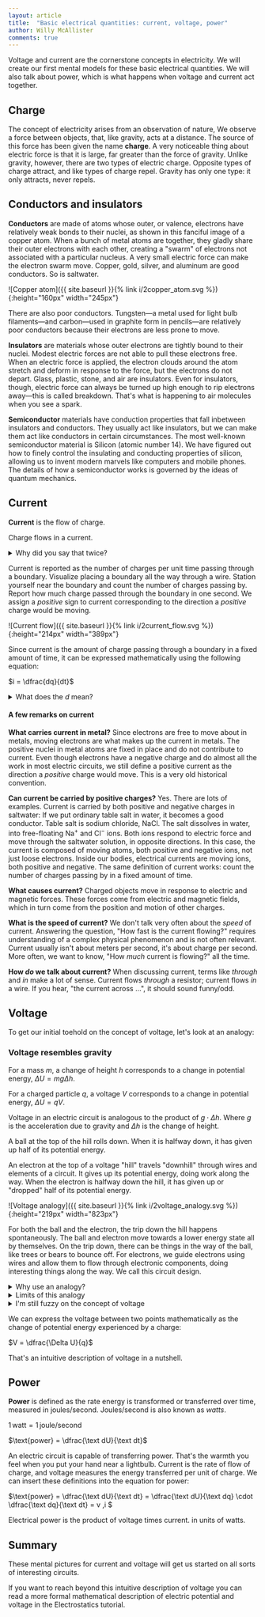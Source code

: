 ```yaml
---
layout: article
title:  "Basic electrical quantities: current, voltage, power"
author: Willy McAllister
comments: true
---
```


Voltage and current are the cornerstone concepts in electricity.  We will create our first mental models for these basic electrical quantities. We will also talk about power, which is what happens when voltage and current act together.

## Charge

The concept of electricity arises from an observation of nature, We observe a force between objects, that, like gravity, acts at a distance. The source of this force has been given the name **charge**. A very noticeable thing about electric force is that it is large, far greater than the force of gravity. Unlike gravity, however, there are two types of electric charge. Opposite types of charge attract, and like types of charge repel. Gravity has only one type: it only attracts, never repels.

## Conductors and insulators

**Conductors** are made of atoms whose outer, or valence, electrons have relatively weak bonds to their nuclei, as shown in this fanciful image of a copper atom. When a bunch of metal atoms are together, they gladly share their outer electrons with each other, creating a "swarm" of electrons not associated with a particular nucleus. A very small electric force can make the electron swarm move. Copper, gold, silver, and aluminum are  good conductors. So is saltwater.

![Copper atom]({{ site.baseurl }}{% link i/2copper_atom.svg %}){:height="160px" width="245px"}

There are also poor conductors. Tungsten—a metal used for light bulb filaments—and carbon—used in graphite form in pencils—are relatively poor conductors because their electrons are less prone to move.

**Insulators** are materials whose outer electrons are tightly bound to their nuclei. Modest electric forces are not able to pull these electrons free. When an electric force is applied, the electron clouds around the atom stretch and deform in response to the force, but the electrons do not depart. Glass, plastic, stone, and air are insulators. Even for insulators, though, electric force can always be turned up high enough to rip electrons away—this is called breakdown. That's what is happening to air molecules when you see a spark.

**Semiconductor** materials have conduction properties that fall inbetween insulators and conductors. They usually act like insulators, but we can make them act like conductors in certain circumstances. The most well-known semiconductor material is Silicon (atomic number $14$). We have figured out how to finely control the insulating and conducting properties of silicon, allowing us to invent modern marvels like computers and mobile phones. The details of how a semiconductor works is governed by the ideas of quantum mechanics.

## Current
**Current** is the flow of charge. 

Charge flows in a current.

<p>
<details>
<summary>Why did you say that twice?</summary>
<p>Notice the careful grammar here. Current <em>is</em> a flow. It is technically more correct to say "charge flows" than "current flows". However, the common habit among engineers is to say, "current flows". This is such an ingrained habit that it is perfectly acceptable engineering chitchat, as long as you remember that it's actually charge that's moving.</p>
</details>
</p>

Current is reported as the number of charges per unit time passing through a boundary. Visualize placing a boundary all the way through a wire. Station yourself near the boundary and count the number of charges passing by. Report how much charge passed through the boundary in one second. We assign a *positive* sign to current corresponding to the direction a *positive* charge would be moving. 

![Current flow]({{ site.baseurl }}{% link i/2current_flow.svg %}){:height="214px" width="389px"}

Since current is the amount of charge passing through a boundary in a fixed amount of time, it can be expressed mathematically using the following equation:

$i = \dfrac{dq}{dt}$

<p>
<details>
<summary>What does the <em>d</em> mean?</summary>

<p>The $d$ in ${dq}/{dt}$ is notation from calculus, it means <em>differential</em>.   
You can think of $d$ as meaning "a tiny change in ..." </p>

<p>For example, the expression $dt$ means *a tiny change in time*. When you see $d$ in a ratio, like $dq/dt$, it means, "a tiny change in $q$ (charge) for each tiny change in $t$ (time)." An expression like $dq/dt$ is called a <a href="https://www.khanacademy.org/math/ap-calculus-ab/derivative-introduction-ab/derivative-as-a-limit-ab/v/calculus-derivatives-1-new-hd-version">derivative</a>, and it is what you study in <a href="https://www.khanacademy.org/math/differential-calculus">Differential Calculus</a>.</p>

<p>In calculus, $d$ represents a tiny amount of change, so small it becomes "infinitesimally small". That is, the amount of change is allowed to go to zero. A little farther down in this article you will see change indicated with a $\Delta$ symbol, as in $\Delta h$ is a change of height. We use $\Delta$ to indicate a large finite change, like $1$ meter or $1$ second. And we use $d$ to indicate tiny zero-sized change. </p>

<p>That's current in a nutshell.</p>
</details>
</p>

#### A few remarks on current

**What carries current in metal?** Since electrons are free to move about in metals, moving electrons are what makes up the current in metals. The positive nuclei in metal atoms are fixed in place and do not contribute to current. Even though electrons have a negative charge and do almost all the work in most electric circuits, we still define a positive current as the direction a *positive* charge would move. This is a very old historical convention.

**Can current be carried by positive charges?** Yes. There are lots of examples. Current is carried by both positive and negative charges in saltwater: If we put ordinary table salt in water, it becomes a good conductor. Table salt is sodium chloride, NaCl. The salt dissolves in water, into free-floating Na$^+$ and Cl$^-$ ions. Both ions respond to electric force and move through the saltwater solution, in opposite directions. In this case, the current is composed of moving atoms, both positive and negative ions, not just loose electrons. Inside our bodies, electrical currents are moving ions, both positive and negative. The same definition of current works: count the number of charges passing by in a fixed amount of time.

**What causes current?** Charged objects move in response to electric and magnetic forces. These forces come from electric and magnetic fields, which in turn come from the position and motion of other charges.

**What is the speed of current?** We don't talk very often about the *speed* of current. Answering the question, "How fast is the current flowing?" requires understanding of a complex physical phenomenon and is not often relevant. Current usually isn't about meters per second, it's about charge per second. More often, we want to know, "How *much* current is flowing?" all the time.

**How *do* we talk about current?** When discussing current, terms like *through* and *in* make a lot of sense. Current flows *through* a resistor; current flows *in* a wire. If you hear, "the current across ...", it should sound funny/odd.

## Voltage 
To get our initial toehold on the concept of voltage, let's look at an analogy:  
### Voltage resembles gravity
For a mass $m$, a change of height $h$ corresponds to a change in potential energy, $\Delta U = mg\Delta h$.  

For a charged particle $q$, a voltage $V$ corresponds to a change in potential energy, $\Delta U = qV$. 

Voltage in an electric circuit is analogous to the product of $g\cdot \Delta h$. Where $g$ is the acceleration due to gravity and $\Delta h$ is the change of height.  

A ball at the top of the hill rolls down. When it is halfway down, it has given up half of its potential energy.

An electron at the top of a voltage "hill" travels "downhill" through wires and elements of a circuit. It gives up its potential energy, doing work along the way. When the electron is halfway down the hill, it has given up or "dropped" half of its potential energy. 

![Voltage analogy]({{ site.baseurl }}{% link i/2voltage_analogy.svg %}){:height="219px" width="823px"}

For both the ball and the electron, the trip down the hill happens spontaneously. The ball and electron move towards a lower energy state all by themselves. On the trip down, there can be things in the way of the ball, like trees or bears to bounce off. For electrons, we guide electrons using wires and allow them to flow through electronic components, doing interesting things along the way. We call this circuit design.

<p>
<details>
<summary>Why use an analogy?</summary>
                    
<p><b>Why don't you just describe voltage in electrical terms?</b></p>

<p>Voltage is a challenging concept. It's really hard to come up with a simple description of voltage in terms of the fundamental electrical forces. I have not come across a <em>simple</em> description that offers that happy "Aha!" moment. Electricity is a somewhat mysterious force, so be patient, let the wonder hang around for a while.</p>

<p>The most common way to get a feeling for voltage is by an analogy. An analogy is strong if it mimics the underlying principle, and if it helps you predict new things. The "voltage is like gravity" analogy in this article is not perfect, but it is among the best. It is a good place to start.</p>
</details>

<details>
<summary>Limits of this analogy</summary>
<p>Analogies can be become strained. The gravity analogy becomes strained because charged particles are not the same as rolling balls in one very important way. The balls do not repel each other, whereas electrons strongly repel each other. A bunch of balls rolling down a hill does not behave exactly the same as a dense crowd of electrons. Once you get deeper into electronics, a good plan is to start thinking about how charges act in terms of the laws of electricity instead of by analogy to gravity. A complete derivation of voltage is developed in the tutorial on Electrostatics.</p>

<p>If you come across an analogy that improves your understanding, by all means, embrace it. But don't love it too much, or too long.</p>
</details>

<details>
<summary>I'm still fuzzy on the concept of voltage</summary>
<p>The concept of current is simpler to understand compared to voltage. If voltage is puzzling, don't be discouraged. Every engineer I know started out with a hazy notion of voltage, including me. Voltage is a concept that takes time to make friends with.</p>

<p>I love how Professor Richard Feynman, the great physicist and educator from Cal Tech, describes electricity in this <a href="https://www.youtube.com/embed/kS25vitrZ6g?rel=0">9-minute clip</a> from a 1983 interview with the British Broadcasting Corporation (BBC). Enjoy it when you have free time.</p>

<!-- (This video appears to have a home at the BBC: ) \n[//]: (http://www.bbc.co.uk/archive/feynman/10702.shtml) (However, it seems to not want to play if you are outside of the U.K.) -->

</details>
</p>

We can express the voltage between two points mathematically as the change of potential energy experienced by a charge:

$V = \dfrac{\Delta U}{q}$

That's an intuitive description of voltage in a nutshell.

## Power
**Power** is defined as the rate energy is transformed or transferred over time, measured in joules/second. Joules/second is also known as *watts*. 

$1 \,\text{watt} = 1\,\text{joule}/\text{second}$

$\text{power} = \dfrac{\text dU}{\text dt}$

An electric circuit is capable of transferring power. That's the warmth you feel when you put your hand near a lightbulb. Current is the rate of flow of charge, and voltage measures the energy transferred per unit of charge. We can insert these definitions into the equation for power:

$\text{power} = \dfrac{\text dU}{\text dt} = \dfrac{\text dU}{\text dq} \cdot \dfrac{\text dq}{\text dt} = v \,i $

Electrical power is the product of voltage times current. in units of watts.

## Summary

These mental pictures for current and voltage will get us started on all sorts of interesting circuits.

If you want to reach beyond this intuitive description of voltage you can read a more formal mathematical description of electric potential and voltage in the Electrostatics tutorial.
